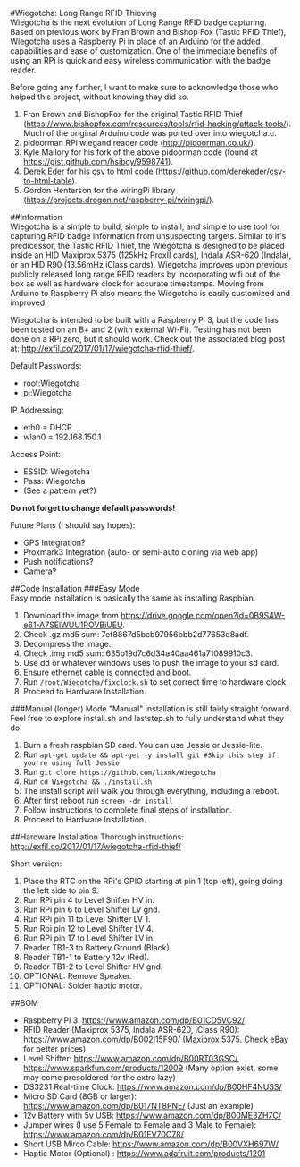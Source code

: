 #Wiegotcha: Long Range RFID Thieving  
Wiegotcha is the next evolution of Long Range RFID badge capturing. Based on previous work by Fran Brown and Bishop Fox (Tastic RFID Thief), Wiegotcha uses a Raspberry Pi in place of an Arduino for the added capabilities and ease of customization. One of the immediate benefits of using an RPi is quick and easy wireless communication with the badge reader.  
  
Before going any further, I want to make sure to acknowledge those who helped this project, without knowing they did so.  
1. Fran Brown and BishopFox for the original Tastic RFID Thief (https://www.bishopfox.com/resources/tools/rfid-hacking/attack-tools/). Much of the original Arduino code was ported over into wiegotcha.c.  
2. pidoorman RPi wiegand reader code (http://pidoorman.co.uk/).  
3. Kyle Mallory for his fork of the above pidoorman code (found at https://gist.github.com/hsiboy/9598741).  
4. Derek Eder for his csv to html code (https://github.com/derekeder/csv-to-html-table).  
5. Gordon Henterson for the wiringPi library (https://projects.drogon.net/raspberry-pi/wiringpi/).  
  
##Information  
Wiegotcha is a simple to build, simple to install, and simple to use tool for capturing RFID badge information from unsuspecting targets. Similar to it's predicessor, the Tastic RFID Thief, the Wiegotcha is designed to be placed inside an HID Maxiprox 5375 (125kHz ProxII cards), Indala ASR-620 (Indala), or an HID R90 (13.56mHz iClass cards). Wiegotcha improves upon previous publicly released long range RFID readers by incorporating wifi out of the box as well as hardware clock for accurate timestamps. Moving from Arduino to Raspberry Pi also means the Wiegotcha is easily customized and improved.  
  
Wiegotcha is intended to be built with a Raspberry Pi 3, but the code has been tested on an B+ and 2 (with external Wi-Fi). Testing has not been done on a RPi zero, but it should work. Check out the associated blog post at: http://exfil.co/2017/01/17/wiegotcha-rfid-thief/.  
  
Default Passwords:  
* root:Wiegotcha  
* pi:Wiegotcha  
  
IP Addressing:  
* eth0 = DHCP  
* wlan0 = 192.168.150.1  
  
Access Point:  
* ESSID: Wiegotcha  
* Pass: Wiegotcha  
* (See a pattern yet?)  
  
**Do not forget to change default passwords!**  
  
Future Plans (I should say hopes):  
* GPS Integration?  
* Proxmark3 Integration (auto- or semi-auto cloning via web app)  
* Push notifications?  
* Camera?    
  
##Code Installation
###Easy Mode  
Easy mode installation is basically the same as installing Raspbian.  
1. Download the image from https://drive.google.com/open?id=0B9S4W-e61-A7SElWUU1POVBiUEU.  
2. Check .gz md5 sum: 7ef8867d5bcb97956bbb2d77653d8adf.  
3. Decompress the image.  
4. Check .img md5 sum: 635b19d7c6d34a40aa461a71089910c3.  
5. Use dd or whatever windows uses to push the image to your sd card.  
6. Ensure ethernet cable is connected and boot.  
7. Run `/root/Wiegotcha/fixclock.sh` to set correct time to hardware clock.  
8. Proceed to Hardware Installation.  
  
###Manual (longer) Mode
"Manual" installation is still fairly straight forward. Feel free to explore install.sh and laststep.sh to fully understand what they do.  
1. Burn a fresh raspbian SD card. You can use Jessie or Jessie-lite.  
2. Run `apt-get update && apt-get -y install git #Skip this step if you're using full Jessie`  
3. Run `git clone https://github.com/lixmk/Wiegotcha`  
4. Run `cd Wiegotcha && ./install.sh`  
5. The install script will walk you through everything, including a reboot.  
6. After first reboot run `screen -dr install`  
7. Follow instructions to complete final steps of installation.  
8. Proceed to Hardware Installation.  
  
##Hardware Installation
Thorough instructions: http://exfil.co/2017/01/17/wiegotcha-rfid-thief/

Short version:  
1. Place the RTC on the RPi's GPIO starting at pin 1 (top left), going doing the left side to pin 9.  
2. Run RPi pin 4 to Level Shifter HV in.  
3. Run RPi pin 6 to Level Shifter LV gnd.  
4. Run RPi pin 11 to Level Shifter LV 1.  
5. Run Rpi pin 12 to Level Shifter LV 4.  
6. Run RPi pin 17 to Level Shifter LV in.  
7. Reader TB1-3 to Battery Ground (Black).  
8. Reader TB1-1 to Battery 12v (Red).  
9. Reader TB1-2 to Level Shifter HV gnd.  
10. OPTIONAL: Remove Speaker.  
11. OPTIONAL: Solder haptic motor.  

##BOM
* Raspberry Pi 3: https://www.amazon.com/dp/B01CD5VC92/  
* RFID Reader (Maxiprox 5375, Indala ASR-620, iClass R90): https://www.amazon.com/dp/B002I15F90/ (Maxiprox 5375. Check eBay for better prices)  
* Level Shifter: https://www.amazon.com/dp/B00RT03GSC/, https://www.sparkfun.com/products/12009 (Many option exist, some may come presoldered for the extra lazy)  
* DS3231 Real-time Clock: https://www.amazon.com/dp/B00HF4NUSS/  
* Micro SD Card (8GB or larger): https://www.amazon.com/dp/B017NT8PNE/ (Just an example)  
* 12v Battery with 5v USB: https://www.amazon.com/dp/B00ME3ZH7C/  
* Jumper wires (I use 5 Female to Female and 3 Male to Female): https://www.amazon.com/dp/B01EV70C78/  
* Short USB Mirco Cable: https://www.amazon.com/dp/B00VXH697W/  
* Haptic Motor (Optional) : https://www.adafruit.com/products/1201  
